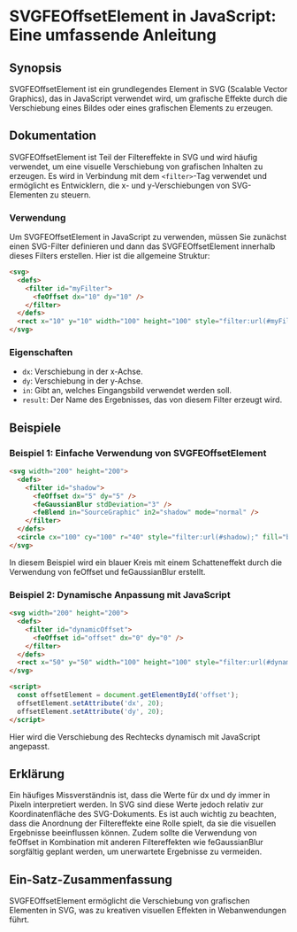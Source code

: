 <!--
Meta Description: # SVGFEOffsetElement in JavaScript: Eine umfassende Anleitung ## Synopsis SVGFEOffsetElement ist ein grundlegendes Element in SVG (Scalable Vector Gra...
Meta Keywords: svg, filter, die, svgfeoffsetelement, von
-->

# SVGFEOffsetElement in JavaScript: Eine umfassende Anleitung

## Synopsis
SVGFEOffsetElement ist ein grundlegendes Element in SVG (Scalable Vector Graphics), das in JavaScript verwendet wird, um grafische Effekte durch die Verschiebung eines Bildes oder eines grafischen Elements zu erzeugen.

## Dokumentation
SVGFEOffsetElement ist Teil der Filtereffekte in SVG und wird häufig verwendet, um eine visuelle Verschiebung von grafischen Inhalten zu erzeugen. Es wird in Verbindung mit dem `<filter>`-Tag verwendet und ermöglicht es Entwicklern, die x- und y-Verschiebungen von SVG-Elementen zu steuern.

### Verwendung
Um SVGFEOffsetElement in JavaScript zu verwenden, müssen Sie zunächst einen SVG-Filter definieren und dann das SVGFEOffsetElement innerhalb dieses Filters erstellen. Hier ist die allgemeine Struktur:

```html
<svg>
  <defs>
    <filter id="myFilter">
      <feOffset dx="10" dy="10" />
    </filter>
  </defs>
  <rect x="10" y="10" width="100" height="100" style="filter:url(#myFilter);" />
</svg>
```

### Eigenschaften
- `dx`: Verschiebung in der x-Achse.
- `dy`: Verschiebung in der y-Achse.
- `in`: Gibt an, welches Eingangsbild verwendet werden soll.
- `result`: Der Name des Ergebnisses, das von diesem Filter erzeugt wird.

## Beispiele
### Beispiel 1: Einfache Verwendung von SVGFEOffsetElement
```html
<svg width="200" height="200">
  <defs>
    <filter id="shadow">
      <feOffset dx="5" dy="5" />
      <feGaussianBlur stdDeviation="3" />
      <feBlend in="SourceGraphic" in2="shadow" mode="normal" />
    </filter>
  </defs>
  <circle cx="100" cy="100" r="40" style="filter:url(#shadow);" fill="blue" />
</svg>
```
In diesem Beispiel wird ein blauer Kreis mit einem Schatteneffekt durch die Verwendung von feOffset und feGaussianBlur erstellt.

### Beispiel 2: Dynamische Anpassung mit JavaScript
```html
<svg width="200" height="200">
  <defs>
    <filter id="dynamicOffset">
      <feOffset id="offset" dx="0" dy="0" />
    </filter>
  </defs>
  <rect x="50" y="50" width="100" height="100" style="filter:url(#dynamicOffset);" fill="red" />
</svg>

<script>
  const offsetElement = document.getElementById('offset');
  offsetElement.setAttribute('dx', 20);
  offsetElement.setAttribute('dy', 20);
</script>
```
Hier wird die Verschiebung des Rechtecks dynamisch mit JavaScript angepasst.

## Erklärung
Ein häufiges Missverständnis ist, dass die Werte für dx und dy immer in Pixeln interpretiert werden. In SVG sind diese Werte jedoch relativ zur Koordinatenfläche des SVG-Dokuments. Es ist auch wichtig zu beachten, dass die Anordnung der Filtereffekte eine Rolle spielt, da sie die visuellen Ergebnisse beeinflussen können. Zudem sollte die Verwendung von feOffset in Kombination mit anderen Filtereffekten wie feGaussianBlur sorgfältig geplant werden, um unerwartete Ergebnisse zu vermeiden.

## Ein-Satz-Zusammenfassung
SVGFEOffsetElement ermöglicht die Verschiebung von grafischen Elementen in SVG, was zu kreativen visuellen Effekten in Webanwendungen führt.